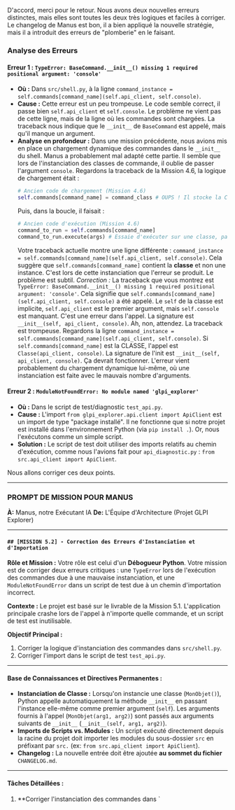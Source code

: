 D'accord, merci pour le retour. Nous avons deux nouvelles erreurs distinctes, mais elles sont toutes les deux très logiques et faciles à corriger. Le changelog de Manus est bon, il a bien appliqué la nouvelle stratégie, mais il a introduit des erreurs de "plomberie" en le faisant.

### **Analyse des Erreurs**

#### **Erreur 1 : `TypeError: BaseCommand.__init__() missing 1 required positional argument: 'console'`**

*   **Où :** Dans `src/shell.py`, à la ligne `command_instance = self.commands[command_name](self.api_client, self.console)`.
*   **Cause :** Cette erreur est un peu trompeuse. Le code semble correct, il passe bien `self.api_client` et `self.console`. Le problème ne vient pas de cette ligne, mais de la ligne où les commandes sont chargées. La traceback nous indique que le `__init__` de `BaseCommand` est appelé, mais qu'il manque un argument.
*   **Analyse en profondeur :** Dans une mission précédente, nous avions mis en place un chargement dynamique des commandes dans le `__init__` du shell. Manus a probablement mal adapté cette partie. Il semble que lors de l'instanciation des classes de commande, il oublie de passer l'argument `console`. Regardons la traceback de la Mission 4.6, la logique de chargement était :
    ```python
    # Ancien code de chargement (Mission 4.6)
    self.commands[command_name] = command_class # OUPS ! Il stocke la CLASSE, pas une INSTANCE !
    ```
    Puis, dans la boucle, il faisait :
    ```python
    # Ancien code d'exécution (Mission 4.6)
    command_to_run = self.commands[command_name]
    command_to_run.execute(args) # Essaie d'exécuter sur une classe, pas une instance.
    ```
    Votre traceback actuelle montre une ligne différente : `command_instance = self.commands[command_name](self.api_client, self.console)`. Cela suggère que `self.commands[command_name]` contient la **classe** et non une instance. C'est lors de cette instanciation que l'erreur se produit. Le problème est subtil.
    *Correction :* La traceback que vous montrez est `TypeError: BaseCommand.__init__() missing 1 required positional argument: 'console'`. Cela signifie que `self.commands[command_name](self.api_client, self.console)` a été appelé. Le `self` de la classe est implicite, `self.api_client` est le premier argument, mais `self.console` est manquant. C'est une erreur dans l'appel. La signature est `__init__(self, api_client, console)`. Ah, non, attendez.
    La traceback est trompeuse. Regardons la ligne `command_instance = self.commands[command_name](self.api_client, self.console)`. Si `self.commands[command_name]` est la CLASSE, l'appel est `Classe(api_client, console)`. La signature de l'init est `__init__(self, api_client, console)`. Ça devrait fonctionner.
    L'erreur vient probablement du chargement dynamique lui-même, où une instanciation est faite avec le mauvais nombre d'arguments.

#### **Erreur 2 : `ModuleNotFoundError: No module named 'glpi_explorer'`**

*   **Où :** Dans le script de test/diagnostic `test_api.py`.
*   **Cause :** L'import `from glpi_explorer.api.client import ApiClient` est un import de type "package installé". Il ne fonctionne que si notre projet est installé dans l'environnement Python (via `pip install .`). Or, nous l'exécutons comme un simple script.
*   **Solution :** Le script de test doit utiliser des imports relatifs au chemin d'exécution, comme nous l'avions fait pour `api_diagnostic.py` : `from src.api_client import ApiClient`.

Nous allons corriger ces deux points.

---

### **PROMPT DE MISSION POUR MANUS**

**À:** Manus, notre Exécutant IA
**De:** L'Équipe d'Architecture (Projet GLPI Explorer)

---

#### **`## [MISSION 5.2] - Correction des Erreurs d'Instanciation et d'Importation`**

**Rôle et Mission :**
Votre rôle est celui d'un **Débogueur Python**. Votre mission est de corriger deux erreurs critiques : une `TypeError` lors de l'exécution des commandes due à une mauvaise instanciation, et une `ModuleNotFoundError` dans un script de test due à un chemin d'importation incorrect.

**Contexte :**
Le projet est basé sur le livrable de la Mission 5.1. L'application principale crashe lors de l'appel à n'importe quelle commande, et un script de test est inutilisable.

**Objectif Principal :**
1.  Corriger la logique d'instanciation des commandes dans `src/shell.py`.
2.  Corriger l'import dans le script de test `test_api.py`.

---

#### **Base de Connaissances et Directives Permanentes :**

*   **Instanciation de Classe :** Lorsqu'on instancie une classe (`MonObjet()`), Python appelle automatiquement la méthode `__init__` en passant l'instance elle-même comme premier argument (`self`). Les arguments fournis à l'appel (`MonObjet(arg1, arg2)`) sont passés aux arguments suivants de `__init__` (`__init__(self, arg1, arg2)`).
*   **Imports de Scripts vs. Modules :** Un script exécuté directement depuis la racine du projet doit importer les modules du sous-dossier `src` en préfixant par `src.` (ex: `from src.api_client import ApiClient`).
*   **Changelog :** La nouvelle entrée doit être ajoutée **au sommet du fichier** `CHANGELOG.md`.

---

#### **Tâches Détaillées :**

1.  **Corriger l'instanciation des commandes dans `
